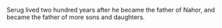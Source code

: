 Serug lived two hundred years after he became the father of Nahor, and became the father of more sons and daughters.